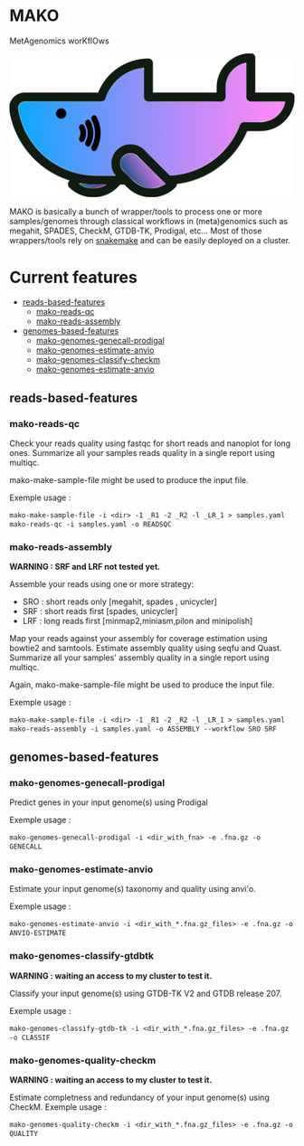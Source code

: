 # MAKO
MetAgenomics worKflOws 

<p align="center">
  <img src="mako.png">
</p>

MAKO is basically a bunch of wrapper/tools to process one or more samples/genomes through classical workflows in (meta)genomics such as megahit, SPADES, CheckM, GTDB-TK, Prodigal, etc...
Most of those wrappers/tools rely on [snakemake](https://snakemake.readthedocs.io/en/stable/) and can be easily deployed on a cluster.

# Current features

- [reads-based-features](#reads-based-features)
	- [mako-reads-qc](#mako-reads-qc)
	- [mako-reads-assembly](#mako-reads-assembly)
- [genomes-based-features](#genomes-based-features)
	- [mako-genomes-genecall-prodigal](#mako-genomes-genecall-prodigal)
	- [mako-genomes-estimate-anvio](#mako-genomes-estimate-anvio)
	- [mako-genomes-classify-checkm](#mako-genomes-classify-checkm)
	- [mako-genomes-estimate-anvio](#mako-genomes-estimate-anvio)


## reads-based-features

### mako-reads-qc

Check your reads quality using fastqc for short reads and nanoplot for long ones. Summarize all your samples reads quality in a single report using multiqc.

mako-make-sample-file might be used to produce the input file.

Exemple usage :

```
mako-make-sample-file -i <dir> -1 _R1 -2 _R2 -l _LR_1 > samples.yaml
mako-reads-qc -i samples.yaml -o READSQC 
```

### mako-reads-assembly

**WARNING : SRF and LRF not tested yet.**

Assemble your reads using one or more strategy:

- SRO : short reads only [megahit, spades , unicycler]
- SRF : short reads first [spades, unicycler]
- LRF : long reads first [minmap2,miniasm,pilon and minipolish]

Map your reads against your assembly for coverage estimation using bowtie2 and samtools.
Estimate assembly quality using seqfu and Quast.
Summarize all your samples' assembly quality in a single report using multiqc.

Again, mako-make-sample-file might be used to produce the input file.

Exemple usage :

```
mako-make-sample-file -i <dir> -1 _R1 -2 _R2 -l _LR_1 > samples.yaml
mako-reads-assembly -i samples.yaml -o ASSEMBLY --workflow SRO SRF  
```

## genomes-based-features

### mako-genomes-genecall-prodigal
Predict genes in your input genome(s) using Prodigal

Exemple usage :

```
mako-genomes-genecall-prodigal -i <dir_with_fna> -e .fna.gz -o GENECALL
```

### mako-genomes-estimate-anvio
Estimate your input genome(s) taxonomy and quality using anvi'o.

Exemple usage :

```
mako-genomes-estimate-anvio -i <dir_with_*.fna.gz_files> -e .fna.gz -o ANVIO-ESTIMATE
```

### mako-genomes-classify-gtdbtk
**WARNING : waiting an access to my cluster to test it.**

Classify your input genome(s) using GTDB-TK V2 and GTDB release 207.

Exemple usage :

```
mako-genomes-classify-gtdb-tk -i <dir_with_*.fna.gz_files> -e .fna.gz -o CLASSIF
```
### mako-genomes-quality-checkm
**WARNING : waiting an access to my cluster to test it.**

Estimate completness and redundancy of your input genome(s) using CheckM.
Exemple usage :

```
mako-genomes-quality-checkm -i <dir_with_*.fna.gz_files> -e .fna.gz -o QUALITY
```


